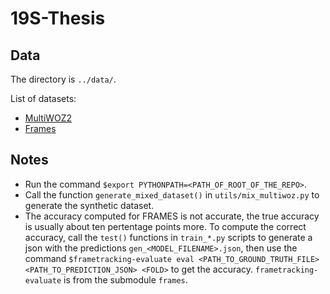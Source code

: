 # 19S-Thesis

## Data
The directory is `../data/`.

List of datasets:
  - [MultiWOZ2](http://dialogue.mi.eng.cam.ac.uk/index.php/corpus/)
  - [Frames](https://datasets.maluuba.com/Frames/dl)

## Notes
- Run the command `$export PYTHONPATH=<PATH_OF_ROOT_OF_THE_REPO>`.
- Call the function `generate_mixed_dataset()` in `utils/mix_multiwoz.py` to generate the synthetic dataset.
- The accuracy computed for FRAMES is not accurate, the true accuracy is usually about ten pertentage points more. To compute the correct accuracy, call the `test()` functions in `train_*.py` scripts to generate a json with the predictions `gen_<MODEL_FILENAME>.json`, then use the command `$frametracking-evaluate eval <PATH_TO_GROUND_TRUTH_FILE> <PATH_TO_PREDICTION_JSON> <FOLD>` to get the accuracy.  `frametracking-evaluate` is from the submodule `frames`.

